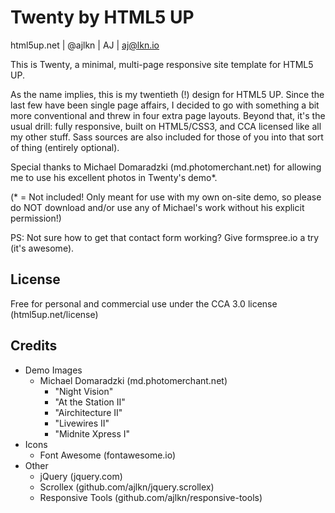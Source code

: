 # Twenty by HTML5 UP

html5up.net | @ajlkn | AJ | aj@lkn.io

This is Twenty, a minimal, multi-page responsive site template for HTML5 UP.

As the name implies, this is my twentieth (!) design for HTML5 UP. Since the last
few have been single page affairs, I decided to go with something a bit more conventional
and threw in four extra page layouts. Beyond that, it's the usual drill: fully responsive,
built on HTML5/CSS3, and CCA licensed like all my other stuff. Sass sources are also
included for those of you into that sort of thing (entirely optional).

Special thanks to Michael Domaradzki (md.photomerchant.net) for allowing me to use
his excellent photos in Twenty's demo*.

(* = Not included! Only meant for use with my own on-site demo, so please do NOT download
and/or use any of Michael's work without his explicit permission!)

PS: Not sure how to get that contact form working? Give formspree.io a try (it's awesome).

## License

Free for personal and commercial use under the CCA 3.0 license (html5up.net/license)

## Credits

* Demo Images
  * Michael Domaradzki (md.photomerchant.net)
    * "Night Vision"
    * "At the Station II"
    * "Airchitecture II"
    * "Livewires II"
    * "Midnite Xpress I"
* Icons
  * Font Awesome (fontawesome.io)
* Other
  * jQuery (jquery.com)
  * Scrollex (github.com/ajlkn/jquery.scrollex)
  * Responsive Tools (github.com/ajlkn/responsive-tools)